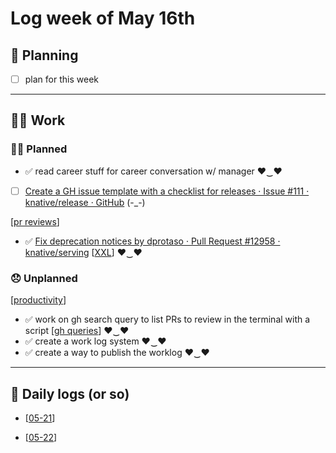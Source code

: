# Log week of May 16th

## 📝 Planning
- [ ] plan for this week

---
## 🏋️‍♀️ Work

### 🙋‍♀️ Planned
- ✅ read career stuff for career conversation w/ manager ♥‿♥
- [ ] [Create a GH issue template with a checklist for releases · Issue #111 · knative/release · GitHub](https://github.com/knative/release/issues/111) (-_-)

[[pr reviews]]
- ✅ [Fix deprecation notices by dprotaso · Pull Request #12958 · knative/serving](https://github.com/knative/serving/pull/12958?w=1) [[XXL]] ♥‿♥

### 😞 Unplanned

[[productivity]]
- ✅ work on gh search query to list PRs to review in the terminal with a script [[gh queries]] ♥‿♥
- ✅ create a work log system ♥‿♥
- ✅ create a way to publish the worklog ♥‿♥

---
## 🚀 Daily logs (or so)

- [[05-21]]

- [[05-22]]


[//begin]: # "Autogenerated link references for markdown compatibility"
[pr reviews]: <../../pr reviews> "pr reviews"
[XXL]: ../../notes/XXL "XXL"
[productivity]: ../../productivity "productivity"
[gh queries]: <../../notes/gh queries> "gh queries"
[05-21]: 05-21 "May 21st, Saturday"
[05-22]: 05-22 "May 22nd, Sunday"
[//end]: # "Autogenerated link references"